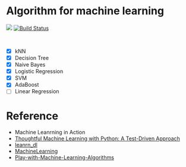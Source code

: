 # Algorithm for machine learning

![](https://img.shields.io/badge/python-3.8-blue.svg) [![Build Status](https://travis-ci.org/InnoFang/Algo4ML.svg?branch=master)](https://travis-ci.org/InnoFang/Algo4ML)

<br />

 + [x] kNN
 + [x] Decision Tree
 + [x] Naive Bayes
 + [x] Logistic Regression
 + [x] SVM
 + [x] AdaBoost
 + [ ] Linear Regression
# Reference

 + Machine Leanrning in Action 
 + [Thoughtful Machine Learning with Python: A Test-Driven Approach](https://github.com/thoughtfulml/examples-in-python)
 + [leanrn_dl](https://github.com/hanbt/learn_dl)  
 + [MachineLearning](https://github.com/apachecn/MachineLearning)  
 + [Play-with-Machine-Learning-Algorithms](https://github.com/liuyubobobo/Play-with-Machine-Learning-Algorithms)